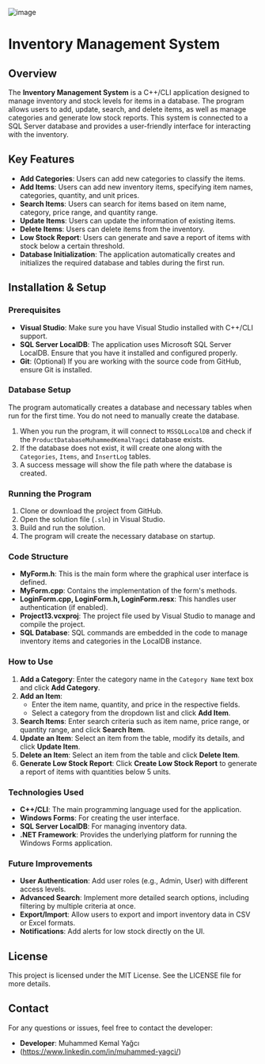 ![image](https://github.com/user-attachments/assets/6c199a56-6283-4c67-b49c-44b082acdc2b)

# Inventory Management System

## Overview
The **Inventory Management System** is a C++/CLI application designed to manage inventory and stock levels for items in a database. The program allows users to add, update, search, and delete items, as well as manage categories and generate low stock reports. This system is connected to a SQL Server database and provides a user-friendly interface for interacting with the inventory.

## Key Features
- **Add Categories**: Users can add new categories to classify the items.
- **Add Items**: Users can add new inventory items, specifying item names, categories, quantity, and unit prices.
- **Search Items**: Users can search for items based on item name, category, price range, and quantity range.
- **Update Items**: Users can update the information of existing items.
- **Delete Items**: Users can delete items from the inventory.
- **Low Stock Report**: Users can generate and save a report of items with stock below a certain threshold.
- **Database Initialization**: The application automatically creates and initializes the required database and tables during the first run.

## Installation & Setup

### Prerequisites
- **Visual Studio**: Make sure you have Visual Studio installed with C++/CLI support.
- **SQL Server LocalDB**: The application uses Microsoft SQL Server LocalDB. Ensure that you have it installed and configured properly.
- **Git**: (Optional) If you are working with the source code from GitHub, ensure Git is installed.

### Database Setup
The program automatically creates a database and necessary tables when run for the first time. You do not need to manually create the database.

1. When you run the program, it will connect to `MSSQLLocalDB` and check if the `ProductDatabaseMuhammedKemalYagci` database exists.
2. If the database does not exist, it will create one along with the `Categories`, `Items`, and `InsertLog` tables.
3. A success message will show the file path where the database is created.

### Running the Program
1. Clone or download the project from GitHub.
2. Open the solution file (`.sln`) in Visual Studio.
3. Build and run the solution.
4. The program will create the necessary database on startup.

### Code Structure
- **MyForm.h**: This is the main form where the graphical user interface is defined.
- **MyForm.cpp**: Contains the implementation of the form's methods.
- **LoginForm.cpp, LoginForm.h, LoginForm.resx**: This handles user authentication (if enabled).
- **Project13.vcxproj**: The project file used by Visual Studio to manage and compile the project.
- **SQL Database**: SQL commands are embedded in the code to manage inventory items and categories in the LocalDB instance.

### How to Use
1. **Add a Category**: Enter the category name in the `Category Name` text box and click **Add Category**.
2. **Add an Item**: 
   - Enter the item name, quantity, and price in the respective fields.
   - Select a category from the dropdown list and click **Add Item**.
3. **Search Items**: Enter search criteria such as item name, price range, or quantity range, and click **Search Item**.
4. **Update an Item**: Select an item from the table, modify its details, and click **Update Item**.
5. **Delete an Item**: Select an item from the table and click **Delete Item**.
6. **Generate Low Stock Report**: Click **Create Low Stock Report** to generate a report of items with quantities below 5 units.

### Technologies Used
- **C++/CLI**: The main programming language used for the application.
- **Windows Forms**: For creating the user interface.
- **SQL Server LocalDB**: For managing inventory data.
- **.NET Framework**: Provides the underlying platform for running the Windows Forms application.

### Future Improvements
- **User Authentication**: Add user roles (e.g., Admin, User) with different access levels.
- **Advanced Search**: Implement more detailed search options, including filtering by multiple criteria at once.
- **Export/Import**: Allow users to export and import inventory data in CSV or Excel formats.
- **Notifications**: Add alerts for low stock directly on the UI.

## License
This project is licensed under the MIT License. See the LICENSE file for more details.

## Contact
For any questions or issues, feel free to contact the developer:
- **Developer**: Muhammed Kemal Yağcı
- (https://www.linkedin.com/in/muhammed-yagci/)

